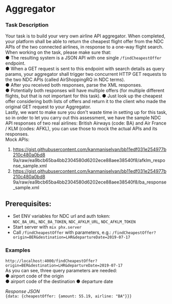 # Aggregator

### Task Description
Your task is to build your very own airline API aggregator. When completed, your platform shall be able to return the cheapest flight offer from the NDC APIs of the two connected airlines, in response to a one-way flight search.  
When working on the task, please make sure that:  
● The resulting system is a JSON API with one single `/findCheapestOffer` endpoint.  
● When a GET request is sent to this endpoint with search details as query params, your aggregator shall trigger two concurrent HTTP GET requests to the two NDC APIs (called AirShoppingRQ in NDC terms).  
● After you received both responses, parse the XML responses.  
● Potentially both responses will have multiple offers (for multiple different flights, but that is
not important for this task). 
● Just look up the cheapest offer considering both lists of offers and return it to the client who made the original GET request to your Aggregator.  
Lastly, we want to make sure you don't waste time in setting up for this task, so in order to let you carry out this assessment, we have the sample NDC API responses of two real airlines: British Airways (code: BA) and Air France / KLM (codes: AFKL), you can use those to mock the actual APIs and its responses.  
Mock APIs:  
1. https://gist.githubusercontent.com/kanmaniselvan/bb11edf031e254977b210c480a0bd8 9a/raw/ea9bcb65ba4bb2304580d6202ece88aee38540f8/afklm_response_sample.xml  
2. https://gist.githubusercontent.com/kanmaniselvan/bb11edf031e254977b210c480a0bd8 9a/raw/ea9bcb65ba4bb2304580d6202ece88aee38540f8/ba_response_sample.xml  

## Prerequisites:  
* Set ENV variables for NDC url and auth token:  
  `NDC_BA_URL`, `NDC_BA_TOKEN`, `NDC_AFKLM_URL`, `NDC_AFKLM_TOKEN`
* Start server with `mix phx.server`
* Call `/findCheapestOffer` with parameters, 
e.g.: `/findCheapestOffer?origin=BER&destination=LHR&departureDate=2019-07-17`

### Examples
`http://localhost:4000/findCheapestOffer?origin=BER&destination=LHR&departureDate=2019-07-17`  
As you can see, three query parameters are needed:  
● airport code of the origin  
● airport code of the destination ● departure date  

*Response JSON*  
`{data: {cheapestOffer: {amount: 55.19, airline: "BA"}}}`